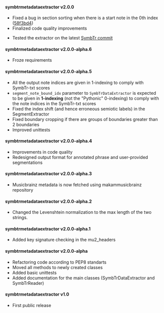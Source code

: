 #### symbtrmetadataextractor v2.0.0
- Fixed a bug in section sorting  when there is a start note in the 0th index ([58f3bd4](https://github.com/sertansenturk/symbtrdataextractor/commit/58f3bd413b548c11a7144a603afa42bad654a347))
- Finalized code quality improvements
* Tested the extractor on the latest [SymbTr commit](https://github.com/MTG/SymbTr/commit/37bfb44fdf6fc3eb95acfe3ef484caefb4627f94)

#### symbtrmetadataextractor v2.0.0-alpha.6
- Froze requirements

#### symbtrmetadataextractor v2.0.0-alpha.5
- All the output note indices are given in 1-indexing to comply with SymbTr-txt scores
- ```segment_note_bound_idx``` parameter to ```SymbTrDataExtractor``` is expected to be given in **1-indexing** (not the "Pythonic" 0-indexing) to comply with the note indices in the SymbTr-txt scores
- Fixed the index shift (and hence erroneous semiotic labels) in the SegmentExtractor
- Fixed boundary cropping if there are groups of boundaries greater than 2 boundaries
- Improved unittests

#### symbtrmetadataextractor v2.0.0-alpha.4
 - Improvements in code quality
 - Redesigned output format for annotated phrase and user-provided segmentations

#### symbtrmetadataextractor v2.0.0-alpha.3
 - Musicbrainz metadata is now fetched using makammusicbrainz repository

#### symbtrmetadataextractor v2.0.0-alpha.2
 - Changed the Levenshtein normalization to the max length of the two strings.

#### symbtrmetadataextractor v2.0.0-alpha.1
 - Added key signature checking in the mu2_headers

#### symbtrmetadataextractor v2.0.0-alpha
 - Refactoring code according to PEP8 standarts
 - Moved all methods to newly created classes
 - Added basic unittests
 - Added documentation for the main classes (SymbTrDataExtractor and SymbTrReader)

#### symbtrmetadataextractor v1.0
 - First public release
